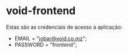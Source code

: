 # void-frontend
Estas são as credenciais de acesso à aplicação:

- EMAIL = "jobar@void.co.mz";    
- PASSWORD = "frontend";

